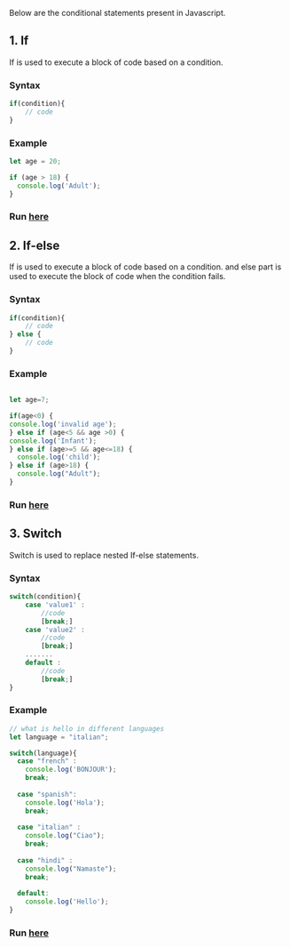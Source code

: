 Below are the conditional statements present in Javascript.

## 1. If

If is used to execute a block of code based on a condition. 

### Syntax

```javascript
if(condition){
    // code
}
```
### Example

```javascript
let age = 20; 

if (age > 18) {
  console.log('Adult');
}
```
### Run [here](https://onecompiler.com/javascript/3vr48qj5g)

## 2. If-else

If is used to execute a block of code based on a condition. and else part is used to execute the block of code when the condition fails.

### Syntax
```javascript
if(condition){
    // code
} else {
    // code
}
```
### Example

```javascript

let age=7;

if(age<0) {
console.log('invalid age');
} else if (age<5 && age >0) {
console.log('Infant');
} else if (age>=5 && age<=18) {
  console.log('child');
} else if (age>18) {
  console.log("Adult");
}
```

### Run [here](https://onecompiler.com/javascript/3vr48sf3k) 

## 3. Switch

Switch is used to replace nested If-else statements.

### Syntax
```javascript
switch(condition){
    case 'value1' :
        //code
        [break;]
    case 'value2' :
        //code
        [break;]
    .......
    default :
        //code
        [break;]
}
```

### Example

```javascript
// what is hello in different languages
let language = "italian";

switch(language){
  case "french" :
    console.log('BONJOUR');
    break;
  
  case "spanish":
    console.log('Hola');
    break;
  
  case "italian" :
    console.log("Ciao");
    break;
  
  case "hindi" :
    console.log("Namaste");
    break;
  
  default:
    console.log('Hello');
}
```
### Run [here](https://onecompiler.com/javascript/3vr48u39s)
